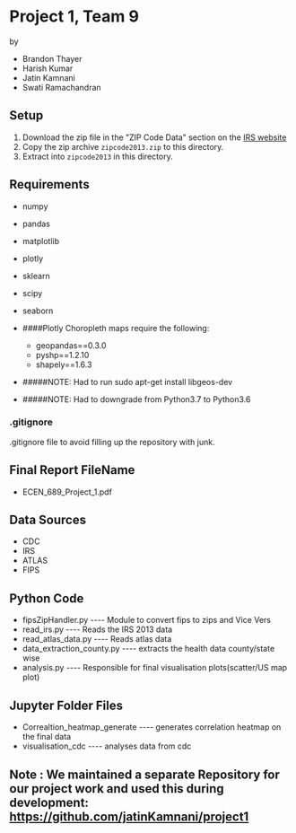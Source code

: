 
# Project 1, Team 9
by 
* Brandon Thayer
* Harish Kumar
* Jatin Kamnani
* Swati Ramachandran

## Setup
1. Download the zip file in the "ZIP Code Data" section on the [IRS website](https://www.irs.gov/statistics/soi-tax-stats-individual-income-tax-statistics-2013-zip-code-data-soi)
2. Copy the zip archive `zipcode2013.zip` to this directory.
3. Extract into `zipcode2013` in this directory.

## Requirements
* numpy
* pandas
* matplotlib
* plotly
* sklearn
* scipy
* seaborn

* ####Plotly Choropleth maps require the following:
   * geopandas==0.3.0
   * pyshp==1.2.10
   * shapely==1.6.3
* #####NOTE: Had to run sudo apt-get install libgeos-dev
* #####NOTE: Had to downgrade from Python3.7 to Python3.6


### .gitignore
.gitignore file to avoid filling up the repository with junk.

## Final Report FileName
 * ECEN_689_Project_1.pdf

## Data Sources
 * CDC
 * IRS
 * ATLAS
 * FIPS

## Python Code
 * fipsZipHandler.py                                  ---- Module to convert fips to zips and Vice Vers
 * read_irs.py                                        ---- Reads the IRS 2013 data
 * read_atlas_data.py                                 ---- Reads atlas data 
 * data_extraction_county.py                          ---- extracts the health data county/state wise
 * analysis.py                                        ---- Responsible for final visualisation plots(scatter/US map plot)

 ## Jupyter Folder Files
 * Correaltion_heatmap_generate                       ---- generates correlation heatmap on the final data
 * visualisation_cdc                                  ---- analyses data from cdc

## Note : We maintained a separate Repository for our project work and used this during development: https://github.com/jatinKamnani/project1


